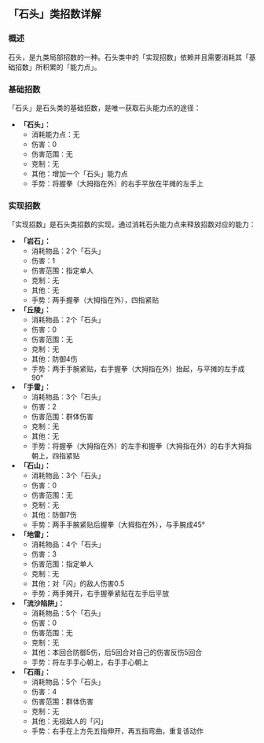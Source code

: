 ## 「石头」类招数详解
### 概述
石头，是九类局部招数的一种。石头类中的「实现招数」依赖并且需要消耗其「基础招数」所积累的「能力点」。

### 基础招数
「石头」是石头类的基础招数，是唯一获取石头能力点的途径：
- **「石头」：**
    - 消耗能力点：无
    - 伤害：0
    - 伤害范围：无
    - 克制：无
    - 其他：增加一个「石头」能力点
    - 手势：将握拳（大拇指在外）的右手平放在平摊的左手上

### 实现招数
「实现招数」是石头类招数的实现，通过消耗石头能力点来释放招数对应的能力：
- **「岩石」：**
    - 消耗物品：2个「石头」
    - 伤害：1
    - 伤害范围：指定单人
    - 克制：无
    - 其他：无
    - 手势：两手握拳（大拇指在外），四指紧贴
- **「丘陵」：**
    - 消耗物品：2个「石头」
    - 伤害：0
    - 伤害范围：无
    - 克制：无
    - 其他：防御4伤
    - 手势：两手手腕紧贴，右手握拳（大拇指在外）抬起，与平摊的左手成90°
- **「手雷」：**
    - 消耗物品：3个「石头」
    - 伤害：2
    - 伤害范围：群体伤害
    - 克制：无
    - 其他：无
    - 手势：将握拳（大拇指在外）的左手和握拳（大拇指在外）的右手大拇指朝上，四指紧贴
- **「石山」：**
    - 消耗物品：3个「石头」
    - 伤害：0
    - 伤害范围：无
    - 克制：无
    - 其他：防御7伤
    - 手势：两手手腕紧贴后握拳（大拇指在外），与手腕成45°
- **「地雷」：**
    - 消耗物品：4个「石头」
    - 伤害：3
    - 伤害范围：指定单人
    - 克制：无
    - 其他：对「闪」的敌人伤害0.5
    - 手势：两手摊开，右手握拳紧贴在左手后平放
- **「流沙陷阱」：**
    - 消耗物品：5个「石头」
    - 伤害：0
    - 伤害范围：无
    - 克制：无
    - 其他：本回合防御5伤，后5回合对自己的伤害反伤5回合
    - 手势：将左手手心朝上，右手手心朝上
- **「石雨」：**
    - 消耗物品：5个「石头」
    - 伤害：4
    - 伤害范围：群体伤害
    - 克制：无
    - 其他：无视敌人的「闪」
    - 手势：右手在上方先五指伸开，再五指弯曲，重复该动作